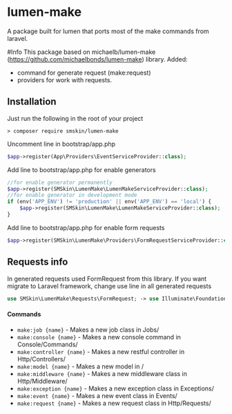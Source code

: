 # lumen-make
A package built for lumen that ports most of the make commands from laravel.

#Info
This package based on michaelb/lumen-make (https://github.com/michaelbonds/lumen-make) library.
Added:
 * command for generate request (make:request) 
 * providers for work with requests.

## Installation

Just run the following in the root of your project
```shell
> composer require smskin/lumen-make
```

Uncomment line in bootstrap/app.php
```php
$app->register(App\Providers\EventServiceProvider::class);
```

Add line to bootstrap/app.php for enable generators
```php
//for enable generator permanently
$app->register(SMSkin\LumenMake\LumenMakeServiceProvider::class);
//for enable generator in development mode
if (env('APP_ENV') != 'production' || env('APP_ENV') == 'local') {
    $app->register(SMSkin\LumenMake\LumenMakeServiceProvider::class);
}
```

Add line to bootstrap/app.php for enable form requests
```php
$app->register(SMSkin\LumenMake\Providers\FormRequestServiceProvider::class);
```

## Requests info
In generated requests used FormRequest from this library. If you want migrate to Laravel framework, change use line in all generated requests
```php
use SMSkin\LumenMake\Requests\FormRequest; -> use Illuminate\Foundation\Http\FormRequest;
```
#### Commands
* `make:job {name}` - Makes a new job class in Jobs/
* `make:console {name}` - Makes a new console command in Console/Commands/
* `make:controller {name}` - Makes a new restful controller in Http/Controllers/
* `make:model {name}` - Makes a new model in /
* `make:middleware {name}` - Makes a new middleware class in Http/Middleware/
* `make:exception {name}` - Makes a new exception class in Exceptions/
* `make:event {name}` - Makes a new event class in Events/
* `make:request {name}` - Makes a new request class in Http/Requests/
